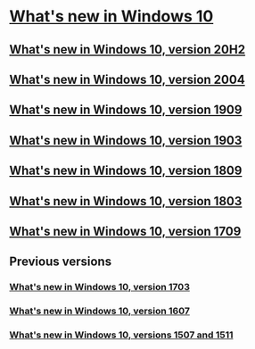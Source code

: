 # [What's new in Windows 10](index.md)
## [What's new in Windows 10, version 20H2](whats-new-windows-10-version-20H2.md)
## [What's new in Windows 10, version 2004](whats-new-windows-10-version-2004.md)
## [What's new in Windows 10, version 1909](whats-new-windows-10-version-1909.md)
## [What's new in Windows 10, version 1903](whats-new-windows-10-version-1903.md)
## [What's new in Windows 10, version 1809](whats-new-windows-10-version-1809.md)
## [What's new in Windows 10, version 1803](whats-new-windows-10-version-1803.md)
## [What's new in Windows 10, version 1709](whats-new-windows-10-version-1709.md)
## Previous versions
### [What's new in Windows 10, version 1703](whats-new-windows-10-version-1703.md)
### [What's new in Windows 10, version 1607](whats-new-windows-10-version-1607.md)
### [What's new in Windows 10, versions 1507 and 1511](whats-new-windows-10-version-1507-and-1511.md)
